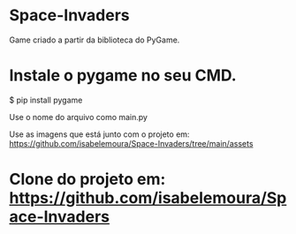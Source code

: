 # Space-Invaders
Game criado a partir da biblioteca do PyGame. 

# Instale o pygame no seu CMD. 
$ pip install pygame

Use o nome do arquivo como main.py

Use as imagens que está junto com o projeto em: https://github.com/isabelemoura/Space-Invaders/tree/main/assets

# Clone do projeto em: https://github.com/isabelemoura/Space-Invaders
